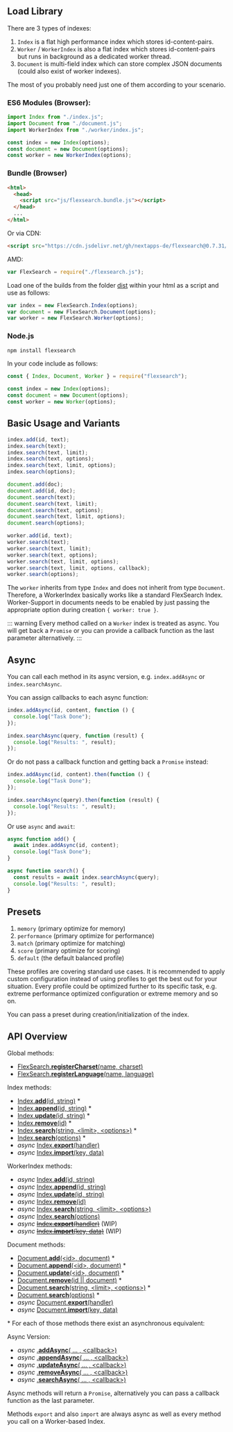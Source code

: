 ## Load Library

There are 3 types of indexes:

1. `Index` is a flat high performance index which stores id-content-pairs.
2. `Worker` / `WorkerIndex` is also a flat index which stores id-content-pairs but runs in background as a dedicated worker thread.
3. `Document` is multi-field index which can store complex JSON documents (could also exist of worker indexes).

The most of you probably need just one of them according to your scenario.

### ES6 Modules (Browser):

```js
import Index from "./index.js";
import Document from "./document.js";
import WorkerIndex from "./worker/index.js";

const index = new Index(options);
const document = new Document(options);
const worker = new WorkerIndex(options);
```

### Bundle (Browser)

```html
<html>
  <head>
    <script src="js/flexsearch.bundle.js"></script>
  </head>
  ...
</html>
```

Or via CDN:

```html
<script src="https://cdn.jsdelivr.net/gh/nextapps-de/flexsearch@0.7.31/dist/flexsearch.bundle.js"></script>
```

AMD:

```javascript
var FlexSearch = require("./flexsearch.js");
```

Load one of the builds from the folder <a href="https://github.com/nextapps-de/flexsearch/tree/0.7.31/dist">dist</a> within your html as a script and use as follows:

```js
var index = new FlexSearch.Index(options);
var document = new FlexSearch.Document(options);
var worker = new FlexSearch.Worker(options);
```

### Node.js

```cmd
npm install flexsearch
```

In your code include as follows:

```js
const { Index, Document, Worker } = require("flexsearch");

const index = new Index(options);
const document = new Document(options);
const worker = new Worker(options);
```

## Basic Usage and Variants

```js
index.add(id, text);
index.search(text);
index.search(text, limit);
index.search(text, options);
index.search(text, limit, options);
index.search(options);
```

```js
document.add(doc);
document.add(id, doc);
document.search(text);
document.search(text, limit);
document.search(text, options);
document.search(text, limit, options);
document.search(options);
```

```js
worker.add(id, text);
worker.search(text);
worker.search(text, limit);
worker.search(text, options);
worker.search(text, limit, options);
worker.search(text, limit, options, callback);
worker.search(options);
```

The `worker` inherits from type `Index` and does not inherit from type `Document`. Therefore, a WorkerIndex basically works like a standard FlexSearch Index. Worker-Support in documents needs to be enabled by just passing the appropriate option during creation `{ worker: true }`.

::: warning
Every method called on a `Worker` index is treated as async. You will get back a `Promise` or you can provide a callback function as the last parameter alternatively.
:::

## Async

You can call each method in its async version, e.g. `index.addAsync` or `index.searchAsync`.

You can assign callbacks to each async function:

```js
index.addAsync(id, content, function () {
  console.log("Task Done");
});

index.searchAsync(query, function (result) {
  console.log("Results: ", result);
});
```

Or do not pass a callback function and getting back a `Promise` instead:

```js
index.addAsync(id, content).then(function () {
  console.log("Task Done");
});

index.searchAsync(query).then(function (result) {
  console.log("Results: ", result);
});
```

Or use `async` and `await`:

```js
async function add() {
  await index.addAsync(id, content);
  console.log("Task Done");
}

async function search() {
  const results = await index.searchAsync(query);
  console.log("Results: ", result);
}
```

## Presets

1. `memory` (primary optimize for memory)
2. `performance` (primary optimize for performance)
3. `match` (primary optimize for matching)
4. `score` (primary optimize for scoring)
5. `default` (the default balanced profile)

These profiles are covering standard use cases. It is recommended to apply custom configuration instead of using profiles to get the best out for your situation. Every profile could be optimized further to its specific task, e.g. extreme performance optimized configuration or extreme memory and so on.

You can pass a preset during creation/initialization of the index.

<!--
Compare these presets:
- <a href="https://raw.githack.com/nextapps-de/flexsearch/master/test/matching-presets.html" target="_blank">Relevance Scoring</a><br>
- <a href="https://raw.githack.com/nextapps-de/flexsearch/master/test/benchmark-presets.html" target="_blank">Benchmarks</a>
-->


## API Overview

Global methods:

- <a href="#flexsearch.register">FlexSearch.**registerCharset**(name, charset)</a>
- <a href="#flexsearch.language">FlexSearch.**registerLanguage**(name, language)</a>

Index methods:

- <a href="#index.add">Index.**add**(id, string)</a> \*
- <a href="#index.append">Index.**append**(id, string)</a> \*
- <a href="#index.update">Index.**update**(id, string)</a> \*
- <a href="#index.remove">Index.**remove**(id)</a> \*
- <a href="#index.search">Index.**search**(string, \<limit\>, \<options\>)</a> \*
- <a href="#index.search">Index.**search**(options)</a> \*
- _async_ <a href="#index.export">Index.**export**(handler)</a>
- _async_ <a href="#index.import">Index.**import**(key, data)</a>

WorkerIndex methods:

- _async_ <a href="#index.add">Index.**add**(id, string)</a>
- _async_ <a href="#index.append">Index.**append**(id, string)</a>
- _async_ <a href="#index.update">Index.**update**(id, string)</a>
- _async_ <a href="#index.remove">Index.**remove**(id)</a>
- _async_ <a href="#index.search">Index.**search**(string, \<limit\>, \<options\>)</a>
- _async_ <a href="#index.search">Index.**search**(options)</a>
- _async_ <a href="#index.export">~~Index.**export**(handler)~~</a> (WIP)
- _async_ <a href="#index.import">~~Index.**import**(key, data)~~</a> (WIP)

Document methods:

- <a href="#document.add">Document.**add**(\<id\>, document)</a> \*
- <a href="#document.append">Document.**append**(\<id\>, document)</a> \*
- <a href="#document.update">Document.**update**(\<id\>, document)</a> \*
- <a href="#document.remove">Document.**remove**(id || document)</a> \*
- <a href="#document.search">Document.**search**(string, \<limit\>, \<options\>)</a> \*
- <a href="#document.search">Document.**search**(options)</a> \*
- _async_ <a href="#document.export">Document.**export**(handler)</a>
- _async_ <a href="#document.import">Document.**import**(key, data)</a>

<span>\*</span> For each of those methods there exist an asynchronous equivalent:

Async Version:

- _async_ <a href="#addAsync">.**addAsync**( ... , \<callback\>)</a>
- _async_ <a href="#appendAsync">.**appendAsync**( ... , \<callback\>)</a>
- _async_ <a href="#updateAsync">.**updateAsync**( ... , \<callback\>)</a>
- _async_ <a href="#removeAsync">.**removeAsync**( ... , \<callback\>)</a>
- _async_ <a href="#searchAsync">.**searchAsync**( ... , \<callback\>)</a>

Async methods will return a `Promise`, alternatively you can pass a callback function as the last parameter.

Methods `export` and also `import` are always async as well as every method you call on a Worker-based Index.
